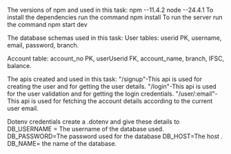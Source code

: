 The versions of npm and  used in this task:
npm --11.4.2
node --24.4.1
To install the dependencies run the command
npm install
To run the server run the command 
npm start dev
                      
The database schemas used in this task:
User tables:
userid PK,
username,
email,
password,
branch.

Account table:
account_no PK,
userUserid FK,
account_name,
branch,
IFSC,
balance.

The apis created and  used in this task:
"/signup"-This api is used for creating the user and for getting the user details.
"/login"-This api is used for the user validation and for getting the login credentials.
"/user/:email"-This api is used for fetching the account details according to the current user email.

Dotenv credentials 
create a .dotenv and give these details to 
DB_USERNAME = The username of the database used.
DB_PASSWORD=The password used for the database
DB_HOST=The host .
DB_NAME= the name of the database.
